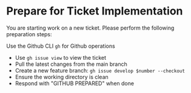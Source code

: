# Prepare for Ticket Implementation

You are starting work on a new ticket. Please perform the following preparation steps:

Use the Github CLI `gh` for Github operations

- Use `gh issue view` to view the ticket
- Pull the latest changes from the main branch
- Create a new feature branch: `gh issue develop $number --checkout`
- Ensure the working directory is clean
- Respond with "GITHUB PREPARED" when done